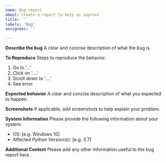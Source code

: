 ```yaml
---
name: Bug report
about: Create a report to help us improve
title: ''
labels: 'Bug'
assignees: ''

---
```


**Describe the bug**
A clear and concise description of what the bug is.

**To Reproduce**
Steps to reproduce the behavior:
1. Go to '...'
2. Click on '....'
3. Scroll down to '....'
4. See error

**Expected behavior**
A clear and concise description of what you expected to happen.

**Screenshots**
If applicable, add screenshots to help explain your problem.

**System Information**
Please provide the following information about your system:
 - OS: [e.g. Windows 10]
 - Affected Python Version(s): [e.g. 3.7]

**Additional Context**
Please add any other information useful to the bug report here. 

